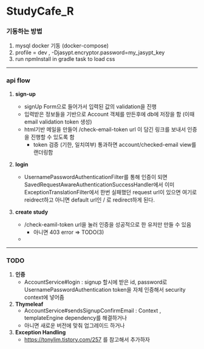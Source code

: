 # StudyCafe_R

### 기동하는 방법
1. mysql docker 기동 (docker-compose)
2. profile = dev , -Djasypt.encryptor.password=my_jasypt_key
3. run npmInstall in gradle task to load css

---

### api flow

1. **sign-up </br>**
    + signUp Form으로 들어가서 입력된 값의 validation을 진행 </br>
    + 입력받은 정보들을 기반으로 Account 객체를 만든후에 db에 저장을 함 (이때 email validation token 생성)
    + html기반 메일을 만들어 /check-email-token url 이 담긴 링크를 보내서 인증을 진행할 수 있도록 함
      + token 검증 (기한, 일치여부) 통과하면 account/checked-email view를 랜더링함

2. **login</br>**
    + UsernamePasswordAuthenticationFilter를 통해 인증이 되면 SavedRequestAwareAuthenticationSuccessHandler에서 
      이미 ExceptionTranslationFilter에서 한번 실패했던 request url이 있으면 여기로 reidrect하고 
      아니면 default url인 / 로 redirect하게 된다.

3. **create study </br>**
    + /check-eamil-token url을 눌러 인증을 성공적으로 한 유저만 만들 수 있음
      + 아니면 403 error => TODO(3)
    + 


---

### TODO

1. **인증 </br>**
   + AccountService#login : signup 할시에 받은 id, password로  <br/>
     UsernamePasswordAuthentication token을 자체 인증해서 security context에 넣어줌
2. **Thymeleaf </br>**
   + AccountService#sendsSignupConfirmEmail : Context , templateEngine dependency를 해결하거나
   + 아니면 새로운 버전에 맞춰 업그레이드 하거나
3. **Exception Handling</br>**
   + https://tonylim.tistory.com/257 를 참고해서 추가하자